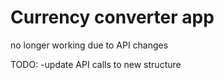 # Currency converter app 

no longer working due to API changes


TODO:
-update API calls to new structure
